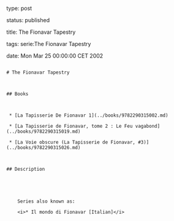 type: post
status: published
title: The Fionavar Tapestry
tags: serie:The Fionavar Tapestry
date: Mon Mar 25 00:00:00 CET 2002
~~~~~~
# The Fionavar Tapestry

## Books

 * [La Tapisserie De Fionavar 1](../books/9782290315002.md)
 * [La Tapisserie de Fionavar, tome 2 : Le Feu vagabond](../books/9782290315019.md)
 * [La Voie obscure (La Tapisserie de Fionavar, #3)](../books/9782290315026.md)

## Description


    Series also known as:
    <i>* Il mondo di Fionavar [Italian]</i>